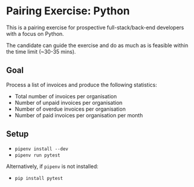 Pairing Exercise: Python
========================

This is a pairing exercise for prospective full-stack/back-end developers with a focus on Python.

The candidate can guide the exercise and do as much as is feasible within the time limit (~30-35 mins).

## Goal

Process a list of invoices and produce the following statistics:

* Total number of invoices per organisation
* Number of unpaid invoices per organisation
* Number of overdue invoices per organisation
* Number of paid invoices per organisation per month

## Setup

* `pipenv install --dev`
* `pipenv run pytest`

Alternatively, if `pipenv` is not installed:

* `pip install pytest`

